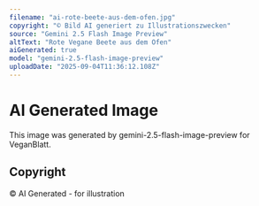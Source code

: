 ```yaml
---
filename: "ai-rote-beete-aus-dem-ofen.jpg"
copyright: "© Bild AI generiert zu Illustrationszwecken"
source: "Gemini 2.5 Flash Image Preview"
altText: "Rote Vegane Beete aus dem Ofen"
aiGenerated: true
model: "gemini-2.5-flash-image-preview"
uploadDate: "2025-09-04T11:36:12.108Z"
---
```


# AI Generated Image

This image was generated by gemini-2.5-flash-image-preview for VeganBlatt.

## Copyright
© AI Generated - for illustration
